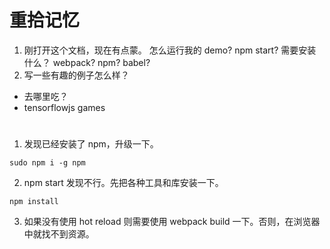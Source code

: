 # 重拾记忆
1. 刚打开这个文档，现在有点蒙。
怎么运行我的 demo? npm start?
需要安装什么？
webpack? npm? babel?
2. 写一些有趣的例子怎么样？
- 去哪里吃？
- tensorflowjs games

# 
1. 发现已经安装了 npm，升级一下。
```
sudo npm i -g npm
```

2. npm start 发现不行。先把各种工具和库安装一下。
```
npm install
```

3. 如果没有使用 hot reload 则需要使用 webpack build 一下。否则，在浏览器中就找不到资源。
